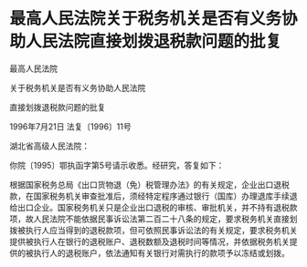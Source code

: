 # 最高人民法院关于税务机关是否有义务协助人民法院直接划拨退税款问题的批复

<!-- INFO END -->

最高人民法院

关于税务机关是否有义务协助人民法院

直接划拨退税款问题的批复

1996年7月21日 法复〔1996〕11号

湖北省高级人民法院：

你院〔1995〕鄂执函字第5号请示收悉。经研究，答复如下：

根据国家税务总局《出口货物退（免）税管理办法》的有关规定，企业出口退税款，在国家税务机关审查批准后，须经特定程序通过银行（国库）办理退库手续退给出口企业。国家税务机关只是企业出口退税的审核、审批机关，并不持有退税款项，故人民法院不能依据民事诉讼法第二百二十八条的规定，要求税务机关直接划拨被执行人应当得到的退税款项，但可依照民事诉讼法的有关规定，要求税务机关提供被执行人在银行的退税账户、退税数额及退税时间等情况，并依据税务机关提供的被执行人的退税账户，依法通知有关银行对需执行的款项予以冻结或划拨。
